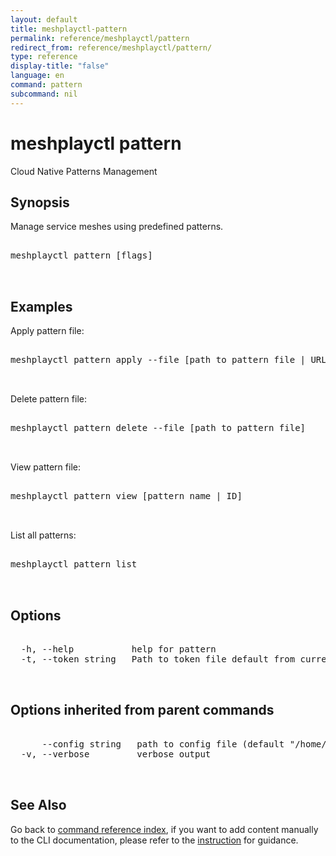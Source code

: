 ```yaml
---
layout: default
title: meshplayctl-pattern
permalink: reference/meshplayctl/pattern
redirect_from: reference/meshplayctl/pattern/
type: reference
display-title: "false"
language: en
command: pattern
subcommand: nil
---
```


# meshplayctl pattern

Cloud Native Patterns Management

## Synopsis

Manage service meshes using predefined patterns.

<pre class='codeblock-pre'>
<div class='codeblock'>
meshplayctl pattern [flags]

</div>
</pre> 

## Examples

Apply pattern file:
<pre class='codeblock-pre'>
<div class='codeblock'>
meshplayctl pattern apply --file [path to pattern file | URL of the file]

</div>
</pre> 

Delete pattern file:
<pre class='codeblock-pre'>
<div class='codeblock'>
meshplayctl pattern delete --file [path to pattern file]

</div>
</pre> 

View pattern file:
<pre class='codeblock-pre'>
<div class='codeblock'>
meshplayctl pattern view [pattern name | ID]

</div>
</pre> 

List all patterns:
<pre class='codeblock-pre'>
<div class='codeblock'>
meshplayctl pattern list

</div>
</pre> 

## Options

<pre class='codeblock-pre'>
<div class='codeblock'>
  -h, --help           help for pattern
  -t, --token string   Path to token file default from current context

</div>
</pre>

## Options inherited from parent commands

<pre class='codeblock-pre'>
<div class='codeblock'>
      --config string   path to config file (default "/home/runner/.meshplay/config.yaml")
  -v, --verbose         verbose output

</div>
</pre>

## See Also

Go back to [command reference index](/reference/meshplayctl/), if you want to add content manually to the CLI documentation, please refer to the [instruction](/project/contributing/contributing-cli#preserving-manually-added-documentation) for guidance.

